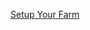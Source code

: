 [Setup Your Farm](https://raw.githubusercontent.com/zero-os/home/master/docs/farmers/README.md ':include :type=markdown')
